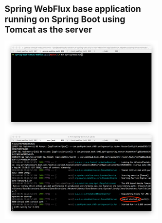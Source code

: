 # Spring WebFlux base application running on Spring Boot using Tomcat as the server
<img src="../screenshots/6.1.png" alt="" align="center">  
  
<img src="../screenshots/6.2.png" alt="" align="center">  
